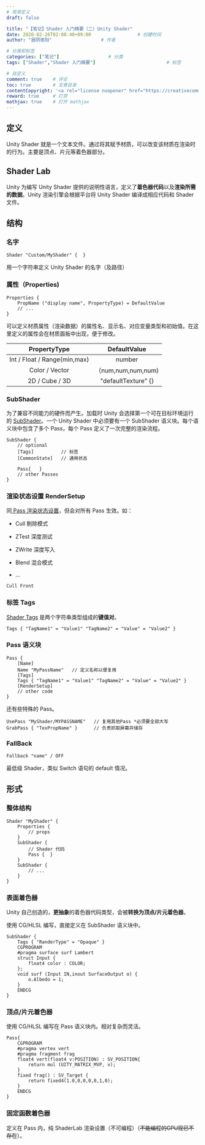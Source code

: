 ```yaml
---
# 常用定义
draft: false

title: "【笔记】Shader 入门精要（二）Unity Shader"
date: 2020-02-26T02:08:40+09:00					# 创建时间
author: "昼阴夜阳"             		# 作者

# 分类和标签
categories: ["笔记"]		            # 分类
tags: ["Shader","Shader 入门精要"]  						# 标签

# 自定义
comment: true	 # 评论
toc: true        # 文章目录
contentCopyright: '<a rel="license noopener" href="https://creativecommons.org/licenses/by-nc-nd/4.0/" target="_blank">CC BY-NC-ND 4.0</a>'	#版权规则
reward: true	 # 打赏
mathjax: true    # 打开 mathjax
---
```


## 定义

Unity Shader 就是一个文本文件。通过将其赋予材质，可以改变该材质在渲染时的行为。主要是顶点、片元等着色器部分。

## Shader Lab

Unity 为编写 Unity Shader 提供的说明性语言，定义了**着色器代码**以及**渲染所需的数据**。Unity 渲染引擎会根据平台将 Unity Shader 编译成相应代码和 Shader 文件。

## 结构

### 名字

```
Shader "Custom/MyShader" {	}
```

用一个字符串定义 Unity Shader 的名字（及路径）

### 属性（Properties)

``` properties
Properties {
	PropName ("display name", PropertyType) = DefaultValue
	// ...
}
```

可以定义材质属性（渲染数据）的属性名、显示名、对应变量类型和初始值。在这里定义的属性会在材质面板中出现，便于修改。

|         PropertyType         |    DefaultValue     |
| :--------------------------: | :-----------------: |
| Int / Float / Range(min,max) |       number        |
|        Color / Vector        | （num,num,num,num)  |
|        2D / Cube / 3D        | "defaultTexture" {} |

### SubShader

为了兼容不同能力的硬件而产生。加载时 Unity 会选择第一个可在目标环境运行的 [SubShader](https://docs.unity3d.com/Manual/SL-SubShader.html)。一个 Unity Shader 中必须要有一个 SubShader 语义块。每个语义块中包含了多个 Pass，每个 Pass 定义了一次完整的渲染流程。

```
SubShader {
	// optional
	[Tags]			// 标签
	[CommonState]	// 通用状态
	
	Pass{	}
	// other Passes
}
```

### 渲染状态设置 RenderSetup

同[ Pass 渲染状态设置](https://docs.unity3d.com/Manual/SL-Pass.html)，但会对所有 Pass 生效。如：

* Cull 剔除模式

* ZTest 深度测试

* ZWrite 深度写入

* Blend 混合模式

* ...


```
Cull Front
```

### 标签 Tags

[Shader Tags](https://docs.unity3d.com/Manual/SL-SubShaderTags.html) 是两个字符串类型组成的**键值对**。

```
Tags { "TagName1" = "Value1" "TagName2" = "Value" = "Value2" }
```

### Pass 语义块

```
Pass {
	[Name]
	Name "MyPassName"	// 定义名称以便复用
	[Tags]
	Tags { "TagName1" = "Value1" "TagName2" = "Value" = "Value2" }
	[RenderSetup]
	// other code
}
```

还有些特殊的 Pass。

```
UsePass "MyShader/MYPASSNAME"	// 复用其他Pass *必须要全部大写
GrabPass { "TexPropName" }		// 负责抓取屏幕并储存
```

### FallBack

```
Fallback "name"	/ OFF
```

最低级 Shader，类似 Switch 语句的 default 情况。

## 形式

### 整体结构

```
Shader "MyShader" {
	Properties {
		// props
	}
	SubShader {
		// Shader 代码
		Pass {	}
	}
	SubShader {
		// ...
	}
}
```

### 表面着色器

Unity 自己创造的，**更抽象**的着色器代码类型，会被**转换为顶点/片元着色器**。

使用 CG/HLSL 编写，直接定义在 SubShader 语义块中。

```
SubShader {
	Tags { "RanderType" = "Opaque" }
	CGPROGRAM
	#pragma surface surf Lambert
	struct Input {
		float4 color : COLOR;
	};
	void surf (Input IN,inout SurfaceOutput o) {
		o.Albedo = 1;
	}
	ENDCG
}
```

### 顶点/片元着色器

使用 CG/HLSL 编写在 Pass 语义块内。相对复杂而灵活。

```
Pass{
	CGPROGRAM
	#pragma vertex vert
	#pragma fragment frag
	float4 vert(float4 v:POSITION) : SV_POSITION{
		return mul (UITY_MATRIX_MVP, v);
	}
	fixed frag() : SV_Target {
		return fixed4(1.0,0,0,0,0,1,0);
	}
	ENDCG
}
```

### 固定函数着色器

定义在 Pass 内，纯 ShaderLab 渲染设置（不可编程）（~~不能编程的GPU现已不存在~~）。



